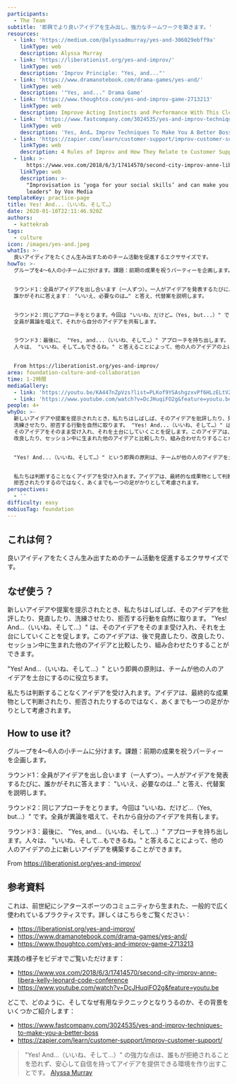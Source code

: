 ```yaml
---
participants:
  - The Team
subtitle: '即興でより良いアイデアを生み出し、強力なチームワークを築きます。'
resources:
  - link: 'https://medium.com/@alyssadmurray/yes-and-306029ebff9a'
    linkType: web
    description: Alyssa Murray
  - link: 'https://liberationist.org/yes-and-improv/'
    linkType: web
    description: 'Improv Principle: "Yes, and..."'
  - link: 'https://www.dramanotebook.com/drama-games/yes-and/'
    linkType: web
    description: '"Yes, and..." Drama Game'
  - link: 'https://www.thoughtco.com/yes-and-improv-game-2713213'
    linkType: web
    description: Improve Acting Instincts and Performance With This Clever Improv Game
  - link: ' https://www.fastcompany.com/3024535/yes-and-improv-techniques-to-make-you-a-better-boss '
    linkType: web
    description: 'Yes, And… Improv Techniques To Make You A Better Boss'
  - link: 'https://zapier.com/learn/customer-support/improv-customer-support/'
    linkType: web
    description: 4 Rules of Improv and How They Relate to Customer Support
  - link: >-
      https://www.vox.com/2018/6/3/17414570/second-city-improv-anne-libera-kelly-leonard-code-conference
    linkType: web
    description: >-
      "Improvisation is ‘yoga for your social skills’ and can make you better
      leaders" by Vox Media
templateKey: practice-page
title: Yes! And...（いいね、そして…）
date: 2020-01-10T22:11:46.920Z
authors:
  - kattekrab
tags:
  - culture
icon: /images/yes-and.jpeg
whatIs: >-
  良いアイディアをたくさん生み出すためのチーム活動を促進するエクササイズです。
howTo: >-
  グループを4～6人の小チームに分けます。課題：前期の成果を祝うパーティーを企画します。


  ラウンド1：全員がアイデアを出し合います（一人ずつ）。一人がアイデアを発表するたびに、
  誰かがそれに答えます： "いいえ、必要なのは…" と答え、代替案を説明します。


  ラウンド2：同じアプローチをとります。今回は "いいね、だけど…（Yes, but...）" です。
  全員が異論を唱えて、それから自分のアイデアを共有します。


  ラウンド3：最後に、 "Yes, and...（いいね、そして…）" アプローチを持ち出します。
  人々は、 "いいね、そして…もできるね。" と答えることによって、他の人のアイデアの上に新しいアイデアを構築することができます。


  From https://liberationist.org/yes-and-improv/
area: foundation-culture-and-collaboration
time: 1-2時間
mediaGallery:
  - link: 'https://youtu.be/KA447nZpVzs?list=PLKof9YSAshgzxvPf6HLzELtVZyaoaVwRh'
  - link: 'https://www.youtube.com/watch?v=DcJHuqiFO2g&feature=youtu.be'
people: 4+
whyDo: >-
  新しいアイデアや提案を提示されたとき、私たちはしばしば、そのアイデアを批評したり、見直したり、
  洗練させたり、拒否する行動を自然に取ります。 "Yes! And...（いいね、そして…）" は、
  そのアイデアをそのまま受け入れ、それを土台にしていくことを促します。このアイデアは、後で見直したり、
  改良したり、セッション中に生まれた他のアイデアと比較したり、組み合わせたりすることができます。


  "Yes! And...（いいね、そして…）" という即興の原則は、チームが他の人のアイデアを土台にするのに役立ちます。


  私たちは判断することなくアイデアを受け入れます。アイデアは、最終的な成果物として判断されたり、
  拒否されたりするのではなく、あくまでも一つの足がかりとして考慮されます。
perspectives:
  - ''
difficulty: easy
mobiusTag: foundation
---
```

## これは何？

良いアイディアをたくさん生み出すためのチーム活動を促進するエクササイズです。

## なぜ使う？

新しいアイデアや提案を提示されたとき、私たちはしばしば、そのアイデアを批評したり、見直したり、洗練させたり、拒否する行動を自然に取ります。 "Yes! And...（いいね、そして…）" は、そのアイデアをそのまま受け入れ、それを土台にしていくことを促します。このアイデアは、後で見直したり、改良したり、セッション中に生まれた他のアイデアと比較したり、組み合わせたりすることができます。

"Yes! And...（いいね、そして…）" という即興の原則は、チームが他の人のアイデアを土台にするのに役立ちます。

私たちは判断することなくアイデアを受け入れます。アイデアは、最終的な成果物として判断されたり、拒否されたりするのではなく、あくまでも一つの足がかりとして考慮されます。

## How to use it?

グループを4～6人の小チームに分けます。課題：前期の成果を祝うパーティーを企画します。

ラウンド1：全員がアイデアを出し合います（一人ずつ）。一人がアイデアを発表するたびに、誰かがそれに答えます： "いいえ、必要なのは…" と答え、代替案を説明します。

ラウンド2：同じアプローチをとります。今回は "いいね、だけど…（Yes, but...）" です。全員が異論を唱えて、それから自分のアイデアを共有します。

ラウンド3：最後に、 "Yes, and...（いいね、そして…）" アプローチを持ち出します。人々は、 "いいね、そして…もできるね。" と答えることによって、他の人のアイデアの上に新しいアイデアを構築することができます。

From https://liberationist.org/yes-and-improv/

## 参考資料

これは、前世紀にシアタースポーツのコミュニティから生まれた、一般的で広く使われているプラクティスです。詳しくはこちらをご覧ください：

- https://liberationist.org/yes-and-improv/
- https://www.dramanotebook.com/drama-games/yes-and/
- https://www.thoughtco.com/yes-and-improv-game-2713213

実践の様子をビデオでご覧いただけます：

- https://www.vox.com/2018/6/3/17414570/second-city-improv-anne-libera-kelly-leonard-code-conference
- https://www.youtube.com/watch?v=DcJHuqiFO2g&feature=youtu.be

どこで、どのように、そしてなぜ有用なテクニックとなりうるのか、その背景をいくつかご紹介します：

- https://www.fastcompany.com/3024535/yes-and-improv-techniques-to-make-you-a-better-boss
- https://zapier.com/learn/customer-support/improv-customer-support/

> "Yes! And...（いいね、そして…）" の強力な点は、誰もが拒絶されることを恐れず、安心して自信を持ってアイデアを提供できる環境を作り出すことです。 [Alyssa Murray](https://medium.com/@alyssadmurray/yes-and-306029ebff9a)
